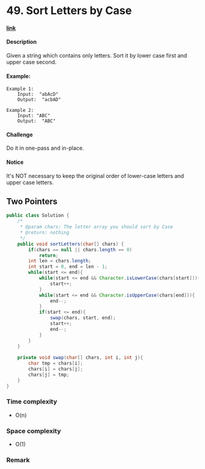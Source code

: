 # 49. Sort Letters by Case

#### [link](https://www.lintcode.com/problem/sort-letters-by-case/)

#### Description
Given a string which contains only letters. Sort it by lower case first and upper case second.

#### Example:
```
Example 1:
	Input:  "abAcD"
	Output:  "acbAD"

Example 2:
	Input: "ABC"
	Output:  "ABC"
```

#### Challenge
Do it in one-pass and in-place.

#### Notice
It's NOT necessary to keep the original order of lower-case letters and upper case letters.

## Two Pointers
```java
public class Solution {
    /*
     * @param chars: The letter array you should sort by Case
     * @return: nothing
     */
    public void sortLetters(char[] chars) {
        if(chars == null || chars.length == 0)
            return;
        int len = chars.length;
        int start = 0, end = len - 1;
        while(start <= end){
            while(start <= end && Character.isLowerCase(chars[start])){
                start++;
            }
            while(start <= end && Character.isUpperCase(chars[end])){
                end--;
            }
            if(start <= end){
                swap(chars, start, end);
                start++;
                end--;
            }
        }
    }
    
    private void swap(char[] chars, int i, int j){
        char tmp = chars[i];
        chars[i] = chars[j];
        chars[j] = tmp;
    }
}
```
### Time complexity
* O(n)
### Space complexity
* O(1)
### Remark